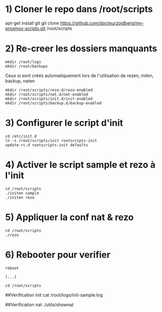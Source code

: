 # 1) Cloner le repo dans /root/scripts

  apt-get install git
	git clone https://github.com/docteurzoidberg/my-proxmox-scripts.git /root/scripts

# 2) Re-creer les dossiers manquants

	mkdir /root/logs
	mkdir /root/backups

Ceux si sont créés automatiquement lors de l'utilisation de rezen, initen, backup, naten

	mkdir /root/scripts/rezo.d/rezo-enabled
	mkdir /root/scripts/nat.d/nat-enabled
	mkdir /root/scripts/init.d/init-enabled
	mkdir /root/scripts/backup.d/backup-enabled

# 3) Configurer le script d'init

	cd /etc/init.d
	ln -s /root/scripts/init rootscripts-init
	update-rc.d rootscripts-init defaults

# 4) Activer le script sample et rezo à l'init

	cd /root/scripts
	./initen sample
	./initen rezo

# 5) Appliquer la conf nat & rezo

	cd /root/scripts
	./rezo


# 6) Rebooter pour verifier

	reboot

	[...]

	cd /root/scripts

##Verification init
	cat /root/logs/init-sample.log

##Verification nat
	./utils/shownat
